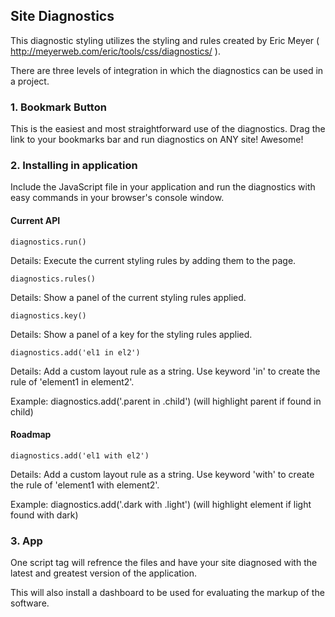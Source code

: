 ## Site Diagnostics

This diagnostic styling utilizes the styling and rules created by Eric Meyer ( http://meyerweb.com/eric/tools/css/diagnostics/ ).

There are three levels of integration in which the diagnostics can be used in a project.

### 1. Bookmark Button

This is the easiest and most straightforward use of the diagnostics. Drag the link to your bookmarks bar and run diagnostics on ANY site! Awesome!

### 2. Installing in application

Include the JavaScript file in your application and run the diagnostics with easy commands in your browser's console window.

#### Current API

    diagnostics.run()

Details: Execute the current styling rules by adding them to the page.

    diagnostics.rules()

Details: Show a panel of the current styling rules applied.

    diagnostics.key()

Details: Show a panel of a key for the styling rules applied.

    diagnostics.add('el1 in el2')

Details: Add a custom layout rule as a string. Use keyword 'in' to create the rule of 'element1 in element2'.

Example: diagnostics.add('.parent in .child') (will highlight parent if found in child)

#### Roadmap

    diagnostics.add('el1 with el2')

Details: Add a custom layout rule as a string. Use keyword 'with' to create the rule of 'element1 with element2'.

Example: diagnostics.add('.dark with .light') (will highlight element if light found with dark)

### 3. App

One script tag will refrence the files and have your site diagnosed with the latest and greatest version of the application.

This will also install a dashboard to be used for evaluating the markup of the software.
